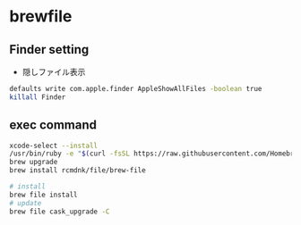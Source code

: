 # brewfile

## Finder setting
+ 隠しファイル表示
``` sh
defaults write com.apple.finder AppleShowAllFiles -boolean true
killall Finder
```

## exec command

``` sh
xcode-select --install
/usr/bin/ruby -e "$(curl -fsSL https://raw.githubusercontent.com/Homebrew/install/master/install)"
brew upgrade
brew install rcmdnk/file/brew-file

# install
brew file install
# update
brew file cask_upgrade -C
```

